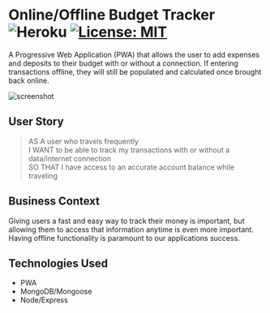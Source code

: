 # Online/Offline Budget Tracker ![Heroku](https://pyheroku-badge.herokuapp.com/?app=evening-coast-98822&style=plastic) [![License: MIT](https://img.shields.io/badge/License-MIT-yellow.svg)](https://opensource.org/licenses/MIT)

A Progressive Web Application (PWA) that allows the user to add expenses and deposits to their budget with or without a connection. If entering transactions offline, they will still be populated and calculated once brought back online. 

![screenshot](https://user-images.githubusercontent.com/67127664/101809068-18078580-3ae5-11eb-88f3-c1828fead415.png)

## User Story
>AS A user who travels frequently  
I WANT to be able to track my transactions with or without a data/internet connection  
SO THAT I have access to an accurate account balance while traveling

## Business Context
Giving users a fast and easy way to track their money is important, but allowing them to access that information anytime is even more important. Having offline functionality is paramount to our applications success.

## Technologies Used
* PWA
* MongoDB/Mongoose
* Node/Express
